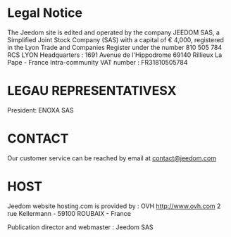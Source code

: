 # Legal Notice

The Jeedom site is edited and operated by the company JEEDOM SAS, a Simplified Joint Stock Company (SAS) with a capital of € 4,000, registered in the Lyon Trade and Companies Register under the number 810 505 784 RCS LYON Headquarters : 1691 Avenue de l'Hippodrome 69140 Rillieux La Pape - France Intra-community VAT number : FR31810505784

# LEGAU REPRESENTATIVESX

President: ENOXA SAS

# CONTACT

Our customer service can be reached by email at contact@jeedom.com

# HOST

Jeedom website hosting.com is provided by :
OVH
http://www.ovh.com
2 rue Kellermann - 59100 ROUBAIX - France

Publication director and webmaster : Jeedom SAS
